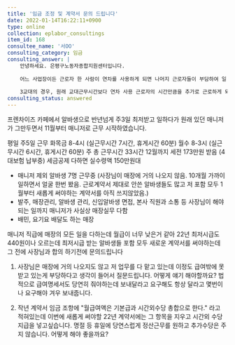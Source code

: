 ```yaml
---
title: '임금 조정 및 계약서 문의 드립니다'
date: 2022-01-14T16:22:11+0900
type: online
collection: eplabor_consultings
item_id: 168
consultee_name: '서OO'
consulting_category: 임금
consulting_answer: |
    안녕하세요. 은평구노동자종합지원센터입니다.
    
    어느 사업장이든 근로자 한 사람이 연차를 사용하게 되면 나머지 근로자들이 부담하여 일 할 수 밖에 없습니다. 각자 모두 연차를 사용하기 때문에 통상 서로 감수하는 부분입니다. 다만, 이런 경우에도 추가적으로 근로하는 부분에 대한 가산수당 또는 임금은 지불 되어야 합니다.
     
    3교대의 경우, 원래 교대근무시간보다 연차 사용 근로자의 시간만큼을 추가로 근로하게 되는 경우, 해당 시간에 대한 임금을 지급하여야 합니다. 이 부분을 회사에 청구하시고, 지급하지 않는 경우 근로시간을 기록하여 입증자료 구비하고 노동청에 임금체불 진정을 제기하시는 방법이 있으니 참고 부탁드립니다.
consulting_status: answered
---
```


프렌차이즈 카페에서 알바생으로 반년넘게 주3일 최저받고 일하다가 원래 있던 매니저가 그만두면서 11월부터 매니저로 근무 시작하였습니다. 

평일 주5일 근무
화목금 8-4시 (실근무시간 7시간, 휴게시간 60분) 
월수 8-3시 (실근무시간 6시간, 휴게시간 60분)
주 총 근무시간 33시간
12월까지 세전 173만원 받음 (4대보험 납부중)
세금공제 다하면 실수령액 150만원대 

- 매니저 제외 알바생 7명 근무중 (사장님이 매장에 거의 나오지 않음. 10개월 가까이 일하면서 얼굴 한번 봤음. 근로계약서 제대로 안쓴 알바생들도 많고 저 포함 모두 1월부터 새롭게 써야하는 계약서를 아직 쓰지않았음.)
- 발주, 매장관리, 알바생 관리, 신입알바생 면접, 본사 직원과 소통 등 사장님이 해야되는 일까지 매니저가 사실상 매장실무 다함
- 배민, 요기요 배달도 하는 매장 

매니저 직급에 매장의 모든 일을 다하는데 월급이 너무 낮은거 같아 22년 최저시급도 440원이나 오르는데 최저시급 받는 알바생들 포함 모두 새로운 계약서를 써야하는데 그 전에 사장님과 합의 하기전에 문의드립니다 

1. 사장님은 매장에 거의 나오지도 않고 저 업무를 다 맡고 있는데 이정도 급여밖에 못받고 있는게 부당하다고 생각이 들어서 질문드립니다. 
어떻게 얘기 해야할까요?
법적으로 급여명세서도 당연히 줘야하는데 보내달라고 요구해도 항상 달라고 몇번이나 요구해야 겨우 보내줍니다. 

2. 작년 계약서 임금 조항에 &quot;월급여액은 기본급과 시간외수당 총합으로 한다.&quot; 라고 적혀있는데 이번에 새롭게 써야할 22년 계약서에는 그 항목을 지우고 시간외 수당 지급을 넣고싶습니다. 명절 등 휴일에 당연스럽게 정산근무를 원하고 추가수당은 주지 않습니다. 어떻게 해야 좋을까요?
